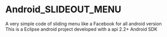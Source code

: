 Android_SLIDEOUT_MENU
=====================

A very simple code of sliding menu like a Facebook for all android version  This is a Eclipse android project developed with a api 2.2+ Android SDK